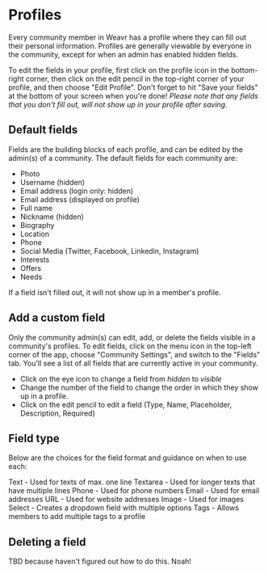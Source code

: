 # Profiles

Every community member in Weavr has a profile where they can fill out their personal information. 
Profiles are generally viewable by everyone in the community, except for when an admin has enabled hidden fields.

To edit the fields in your profile, first click on the profile icon in the bottom-right corner, then click on the edit pencil in the top-right corner of your profile, and then choose "Edit Profile". Don't forget to hit "Save your fields" at the bottom of your screen when you're done!
*Please note that any fields that you don't fill out, will not show up in your profile after saving.* 

## Default fields
Fields are the building blocks of each profile, and can be edited by the admin(s) of a community.
The default fields for each community are: 

- Photo
- Username (hidden)
- Email address (login only: hidden)
- Email address (displayed on profile)
- Full name
- Nickname (hidden)
- Biography
- Location
- Phone
- Social Media (Twitter, Facebook, Linkedin, Instagram)
- Interests
- Offers
- Needs

If a field isn't filled out, it will not show up in a member's profile. 

## Add a custom field
Only the community admin(s) can edit, add, or delete the fields visible in a community's profiles. To edit fields, click on the menu icon in the top-left corner of the app, choose "Community Settings", and switch to the "Fields" tab. You'll see a list of all fields that are currently active in your community. 

- Click on the eye icon to change a field from *hidden* to *visible*
- Change the number of the field to change the order in which they show up in a profile. 
- Click on the edit pencil to edit a field (Type, Name, Placeholder, Description, Required)

## Field type
Below are the choices for the field format and guidance on when to use each:

Text - Used for texts of max. one line
Textarea - Used for longer texts that have multiple lines
Phone - Used for phone numbers
Email - Used for email addresses
URL - Used for website addresses
Image - Used for images
Select - Creates a dropdown field with multiple options
Tags - Allows members to add multiple tags to a profile

## Deleting a field
TBD because haven't figured out how to do this. Noah!  
